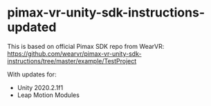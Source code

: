 # pimax-vr-unity-sdk-instructions-updated

This is based on official Pimax SDK repo from WearVR:
https://github.com/wearvr/pimax-vr-unity-sdk-instructions/tree/master/example/TestProject

With updates for:
- Unity 2020.2.1f1
- Leap Motion Modules
